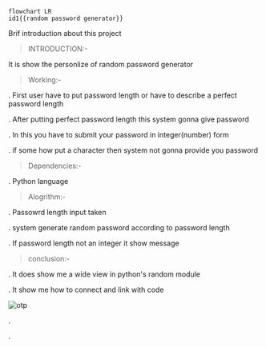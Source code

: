 ```mermaid
flowchart LR
id1{{random password generator}}
```

Brif introduction about this project

> INTRODUCTION:-

 It is show the personlize of random password generator
 
 > Working:- 

. First user have  to put password length or have to describe a perfect password length

. After putting perfect password length this system gonna give password

. In this you have to submit your password in integer(number) form

. if some how put a character then system not gonna provide you password


> Dependencies:- 

. Python language


>Alogrithm:-

. Passowrd length input taken

. system generate random password according to password length

. If password length not an integer it show message

> conclusion:- 

. It does show me a wide view in python's random module

 . It show me how to connect and link with code
 
 ![otp](https://miro.medium.com/max/875/1*KDUWoSI8R4I4VKTgHtSacQ.png)


. 

. 
